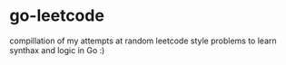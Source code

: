 # go-leetcode

compillation of my attempts at random leetcode style problems to learn synthax and logic in Go :)